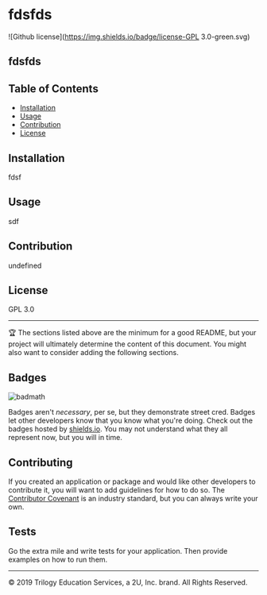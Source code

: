 # fdsfds

  ![Github license](https://img.shields.io/badge/license-GPL 3.0-green.svg)

  ## fdsfds
  
  
  ## Table of Contents 
  
  * [Installation](#installation) 
  * [Usage](#usage)
  * [Contribution](#contribution)
  * [License](#license)
  
  
  ## Installation
  
 fdsf
  
  
  ## Usage 
  
sdf
  
  
  ## Contribution
  
  undefined
  
  
  ## License
  
  GPL 3.0
  
  
  ---
  
  🏆 The sections listed above are the minimum for a good README, but your project will ultimately determine the content of this document. You might also want to consider adding the following sections.
  
  ## Badges
  
  ![badmath](https://img.shields.io/github/languages/top/nielsenjared/badmath)
  
  Badges aren't _necessary_, per se, but they demonstrate street cred. Badges let other developers know that you know what you're doing. Check out the badges hosted by [shields.io](https://shields.io/). You may not understand what they all represent now, but you will in time.
  
  
  ## Contributing
  
  If you created an application or package and would like other developers to contribute it, you will want to add guidelines for how to do so. The [Contributor Covenant](https://www.contributor-covenant.org/) is an industry standard, but you can always write your own.
  
  ## Tests
  
  Go the extra mile and write tests for your application. Then provide examples on how to run them.
  
  
  ---
  © 2019 Trilogy Education Services, a 2U, Inc. brand. All Rights Reserved.
  
  

